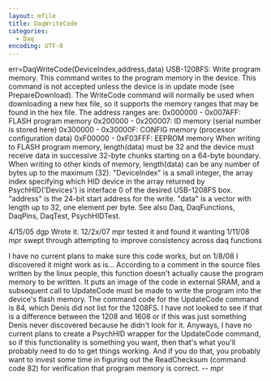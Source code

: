 ```yaml
---
layout: mfile
title: DaqWriteCode
categories:
  - Daq
encoding: UTF-8
---
```


err=DaqWriteCode(DeviceIndex,address,data)
USB-1208FS: Write program memory. This command writes to the program
memory in the device.  This command is not accepted unless the device is
in update mode (see PrepareDownload).  The WriteCode command will
normally be used when downloading a new hex file, so it supports the
memory ranges that may be found in the hex file.
The address ranges are:
0x000000 - 0x007AFF: FLASH program memory
0x200000 - 0x200007: ID memory (serial number is stored here)
0x300000 - 0x30000F: CONFIG memory (processor configuration data)
0xF00000 - 0xF03FFF: EEPROM memory
When writing to FLASH program memory, length(data) must be 32 and the
device must receive data in successive 32-byte chunks starting on a
64-byte boundary. When writing to other kinds of memory, length(data) can
be any number of bytes up to the maximum (32).
"DeviceIndex" is a small integer, the array index specifying which HID
      device in the array returned by PsychHID('Devices') is interface 0
      of the desired USB-1208FS box.
"address" is the 24-bit start address for the write.
"data" is a vector with length up to 32, one element per byte.
See also Daq, DaqFunctions, DaqPins, DaqTest, PsychHIDTest.

4/15/05 dgp Wrote it.
12/2x/07  mpr tested it and found it wanting
1/11/08   mpr   swept through attempting to improve consistency across
                  daq functions

I have no current plans to make sure this code works, but on 1/8/08 I
discovered it might work as is...  According to a comment in the source files
written by the linux people, this function doesn't actually cause the program
memory to be written.  It puts an image of the code in external SRAM, and a
subsequent call to UpdateCode must be made to write the program into the
device's flash memory.  The command code for the UpdateCode command is 84,
which Denis did not list for the 1208FS.  I have not looked to see if that is
a difference between the 1208 and 1608 or if this was just something Denis
never discovered because he didn't look for it.  Anyways, I have no current
plans to create a PsychHID wrapper for the UpdateCode command, so if this
functionality is something you want, then that's what you'll probably need to
do to get things working.  And if you do that, you probably want to invest
some time in figuring out the ReadChecksum (command code 82) for verification
that program memory is correct. -- mpr